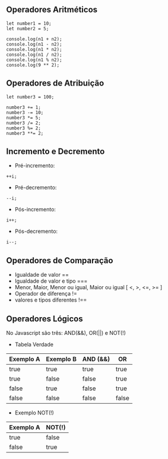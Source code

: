 ## Operadores Aritméticos

```
let number1 = 10;
let number2 = 5;

console.log(n1 + n2);
console.log(n1 - n2);
console.log(n1 * n2);
console.log(n1 / n2);
console.log(n1 % n2);
console.log(9 ** 2);
```

## Operadores de Atribuição

```
let number3 = 100;

number3 += 1;
number3 -= 10;
number3 *= 5;
number3 /= 2;
number3 %= 2;
number3 **= 2;
```

## Incremento e Decremento

- Pré-incremento:

```
++i;
```

- Pré-decremento:

```
--i;
```

- Pós-incremento:

```
i++;
```

- Pós-decremento:

```
i--;
```

## Operadores de Comparação

- Igualdade de valor ==
- Igualdade de valor e tipo ===
- Menor, Maior, Menor ou igual, Maior ou igual [ <, >, <=, >= ]
- Operador de diferença !=
- valores e tipos diferentes !==

## Operadores Lógicos

No Javascript são três: AND(&&), OR(||) e NOT(!)

- Tabela Verdade

Exemplo A | Exemplo B | AND (&&)|    OR   |
--------- | --------- | ------- | ------- |
true      |   true    | true    | true    |
true      |   false   | false   | true    |
false     |   true    | false   | true    |
false     |   false   | false   | false   |

- Exemplo NOT(!)

Exemplo A |  NOT(!)   |
--------- | --------- |
true      |   false   |
false     |   true    |
